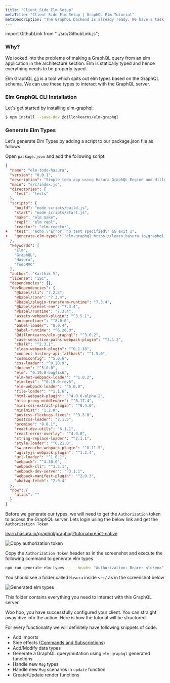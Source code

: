 ```yaml
---
title: "Client Side Elm Setup"
metaTitle: "Client Side Elm Setup | GraphQL Elm Tutorial"
metaDescription: "The GraphQL backend is already ready. We have a task to setup our client side, autogenerate Elm Types for the GraphQL Schema"
---
```


import GithubLink from "../src/GithubLink.js";

### Why?

We looked into the problems of making a GraphQL query from an elm application in the architecture section. Elm is statically typed and hence everything needs to be properly typed. 

Elm GraphQL [cli](https://www.npmjs.com/package/@dillonkearns/elm-graphql#setup) is a tool which spits out elm types based on the GraphQL schema. We can use these types to interact with the GraphQL server.

### Elm GraphQL CLI Installation
Let's get started by installing elm-graphql:

```bash
$ npm install --save-dev @dillonkearns/elm-graphql
```

### Generate Elm Types
Let's generate Elm Types by adding a script to our package.json file as follows

Open `package.json` and add the following script:

<GithubLink link="https://github.com/hasura/graphql-engine/blob/master/community/learn/graphql-tutorials/tutorials/elm/app-final/package.json" text="package.json" />

```json
{
  "name": "elm-todo-hasura",
  "version": "0.0.1",
  "description": "Simple todo app using Hasura GraphQL Engine and dillonkearns/elm-graphql",
  "main": "src/index.js",
  "directories": {
    "test": "tests"
  },
  "scripts": {
    "build": "node scripts/build.js",
    "start": "node scripts/start.js",
    "make": "elm make",
    "repl": "elm repl",
    "reactor": "elm reactor",
+   "test": "echo \"Error: no test specified\" && exit 1",
+   "generate-elm-types": "elm-graphql https://learn.hasura.io/graphql --base Hasura"
  },
  "keywords": [
    "Elm",
    "GraphQL",
    "Hasura",
    "TodoMVC"
  ],
  "author": "Karthik V",
  "license": "ISC",
  "dependencies": {},
  "devDependencies": {
    "@babel/cli": "7.2.3",
    "@babel/core": "7.3.4",
    "@babel/plugin-transform-runtime": "7.3.4",
    "@babel/preset-env": "7.3.4",
    "@babel/runtime": "7.3.4",
    "assets-webpack-plugin": "^3.5.1",
    "autoprefixer": "^8.0.0",
    "babel-loader": "8.0.4",
    "babel-runtime": "^6.26.0",
    "@dillonkearns/elm-graphql": "^3.6.2",
    "case-sensitive-paths-webpack-plugin": "^2.1.2",
    "chalk": "^2.3.1",
    "clean-webpack-plugin": "^0.1.18",
    "connect-history-api-fallback": "^1.5.0",
    "cosmiconfig": "^5.0.6",
    "css-loader": "^0.28.9",
    "dotenv": "^5.0.0",
    "elm": "0.19.0-bugfix6",
    "elm-hot-webpack-loader": "^1.0.2",
    "elm-test": "^0.19.0-rev5",
    "elm-webpack-loader": "^5.0.0",
    "file-loader": "^1.1.6",
    "html-webpack-plugin": "^4.0.0-alpha.2",
    "http-proxy-middleware": "^0.17.4",
    "mini-css-extract-plugin": "^0.4.0",
    "minimist": "1.2.0",
    "postcss-flexbugs-fixes": "^3.3.0",
    "postcss-loader": "2.1.5",
    "promise": "8.0.1",
    "react-dev-utils": "6.1.1",
    "react-error-overlay": "^4.0.0",
    "string-replace-loader": "^2.1.1",
    "style-loader": "^0.21.0",
    "sw-precache-webpack-plugin": "^0.11.5",
    "uglifyjs-webpack-plugin": "^1.2.4",
    "url-loader": "^1.0.1",
    "webpack": "^4.30.0",
    "webpack-cli": "^3.3.1",
    "webpack-dev-server": "^3.1.1",
    "webpack-manifest-plugin": "^2.0.3",
    "whatwg-fetch": "2.0.4"
  },
  "now": {
    "alias": ""
  }
}

```

Before we generate our types, we will need to get the `Authorization` token to access the GraphQL server. Lets login using the below link and get the `Authorization Token`

[learn.hasura.io/graphql/graphiql?tutorial=react-native](https://learn.hasura.io/graphql/graphiql?tutorial=react-native)

![Copy authorization token](https://graphql-engine-cdn.hasura.io/learn-hasura/assets/graphql-elm/CopyAuthorizationToken.jpg)

Copy the `Authorization Token` header as in the screenshot and execute the following command to generate elm types

```bash
npm run generate-elm-types -- --header "Authorization: Bearer <token>"
```

You should see a folder called `Hasura` inside `src/` as in the screenshot below

![Generated elm types](https://graphql-engine-cdn.hasura.io/learn-hasura/assets/graphql-elm/GeneratedTypes.jpg)

This folder contains everything you need to interact with this GraphQL server.

Woo hoo, you have successfully configured your client. You can straight away dive into the action. Here is how the tutorial will be structured. 

For every functionality we will definitely have following snippets of code:

  - Add imports
  - Side effects ([Commands and Subscriptions](https://guide.elm-lang.org/effects/))
  - Add/Modify data types 
  - Generate a GraphQL query/mutation using `elm-graphql` generated functions
  - Handle new `Msg` types
  - Handle new `Msg` scenarios in `update` function
  - Create/Update render functions
